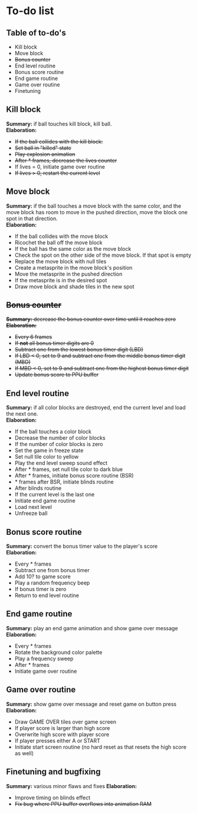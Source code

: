 # To-do list

## Table of to-do's
- Kill block
- Move block
- ~~Bonus counter~~
- End level routine
- Bonus score routine
- End game routine
- Game over routine
- Finetuning

## Kill block
**Summary:** if ball touches kill block, kill ball.  
**Elaboration:**
- ~~If the ball collides with the kill block:~~
- ~~Set ball in "killed" state~~
- ~~Play explosion animation~~
- ~~After \* frames, decrease the lives counter~~
- If lives = 0, initiate game over routine
- ~~If lives > 0, restart the current level~~

## Move block
**Summary:** if the ball touches a move block with the same color, and the move block has room to move in the pushed direction, move the block one spot in that direction.  
**Elaboration:**
- If the ball collides with the move block
- Ricochet the ball off the move block
- If the ball has the same color as the move block
- Check the spot on the other side of the move block. If that spot is empty
- Replace the move block with null tiles
- Create a metasprite in the move block's position
- Move the metasprite in the pushed direction
- If the metasprite is in the desired spot
- Draw move block and shade tiles in the new spot

## ~~Bonus counter~~
~~**Summary:** decrease the bonus counter over time until it reaches zero~~  
~~**Elaboration:**~~
- ~~Every 6 frames~~
- ~~If **not** all bonus timer digits are 0~~
- ~~Subtract one from the lowest bonus timer digit (LBD)~~
- ~~If LBD < 0, set to 9 and subtract one from the middle bonus timer digit (MBD)~~
- ~~If MBD < 0, set to 9 and subtract one from the highest bonus timer digit~~
- ~~Update bonus score to PPU buffer~~

## End level routine
**Summary:** if all color blocks are destroyed, end the current level and load the next one.  
**Elaboration:**
- If the ball touches a color block
- Decrease the number of color blocks
- If the number of color blocks is zero
- Set the game in freeze state
- Set null tile color to yellow
- Play the end level sweep sound effect
- After \* frames, set null tile color to dark blue
- After \* frames, initiate bonus score routine (BSR)
- \* frames after BSR, initiate blinds routine
- After blinds routine
- If the current level is the last one
- Initiate end game routine
- Load next level
- Unfreeze ball

## Bonus score routine
**Summary:** convert the bonus timer value to the player's score  
**Elaboration:**
- Every \* frames
- Subtract one from bonus timer
- Add 10? to game score
- Play a random frequency beep
- If bonus timer is zero
- Return to end level routine

## End game routine
**Summary:** play an end game animation and show game over message  
**Elaboration:**
- Every \* frames
- Rotate the background color palette
- Play a frequency sweep
- After \* frames
- Initiate game over routine

## Game over routine
**Summary:** show game over message and reset game on button press  
**Elaboration:**
- Draw GAME OVER tiles over game screen
- If player score is larger than high score
- Overwrite high score with player score
- If player presses either A or START
- Initiate start screen routine (no hard reset as that resets the high score as well)

## Finetuning and bugfixing
**Summary:** various minor flaws and fixes
**Elaboration:**
- Improve timing on blinds effect
- ~~Fix bug where PPU buffer overflows into animation RAM~~
